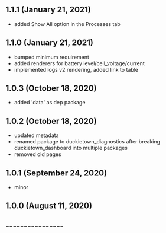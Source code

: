 ## 1.1.1 (January 21, 2021)
  - added Show All option in the Processes tab

## 1.1.0 (January 21, 2021)
  - bumped minimum requirement
  - added renderers for battery level/cell_voltage/current
  - implemented logs v2 rendering, added link to table

## 1.0.3 (October 18, 2020)
  - added 'data' as dep package

## 1.0.2 (October 18, 2020)
  - updated metadata
  - renamed package to duckietown_diagnostics after breaking duckietown_dashboard into multiple packages
  - removed old pages

## 1.0.1 (September 24, 2020)
  - minor

## 1.0.0 (August 11, 2020)


## ----------------